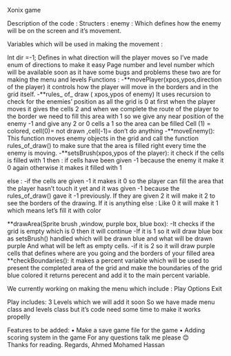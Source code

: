 Xonix game


Description of the code : 
Structers : enemy : 
Which defines how the enemy will be on the screen and it’s movement.

Variables which will be used in making the movement : 

Int dir =-1; 
Defines in what direction will the player moves  so I’ve made enum of directions to make it easy 
Page number and level number which will be available soon as it have some bugs and problems these two are for making the menu and levels
Functions : 
-**movePlayer(xpos,ypos,direction of the player)
it controls how the player will move in the borders and in the grid itself.
-**rules_ of_ draw ( xpos,ypos of enemy)
It uses recursion to check for the enemies’ position as all the grid is 0 at first when the player moves it gives the cells 2  and  when we complete the route of the player to the border we need to fill this area with 1 so we give any near position of the enemy -1 and give any 2 or 0 cells a 1 so the area can be filled 
Cell (1) = colored, cell(0)= not drawn ,cell(-1)= don’t do anything
-**moveEnemy():
This function moves enemy objects in the grid and  call the function rules_of_draw() to make sure that the area is filled right every time the enemy is moving.
-**setsBrush(xpos,ypos of the player):
it check if the cells is filled with 1 then : 
if cells have been given -1 because the enemy it make it 0 again 
otherwise it makes it filled with 1 

else : 
-if the cells are given -1 it makes it 0 so the player can fill the area that the player hasn’t touch it yet  and it was given -1 because the rules_of_draw() gave it -1 previously.
If they are given 2 it will make it 2 to see the borders of the drawing.
If it is anything else : 
Like 0 it will make it 1 which means let’s fill it with color

**drawArea(Sprite  brush ,window, purple box, blue box):
-It checks if the grid is empty which is 0 then it will continue 
-If it is 1 so it will draw blue box as   setsBrush() handled which will be drawn blue and what will be drawn purple
And what will be left as empty cells.
-if it is 2 so it will draw purple cells that defines where are you going and the borders of your filled area
**checkBoundaries():
it makes a percent variable which will be used to present the completed area of the grid and make the boundaries of the grid blue colored
it returns perecent and add it to the  main percent variable.

We currently working on making the menu which include : 
Play 
Options 
Exit 

Play includes:
3 Levels which we will add it soon
So we have made menu class and levels class but it’s code need some time to make it works propelly

Features to be added: 
•	Make a save game file for the game 
•	Adding scoring system in the game 
For any questions talk me please 😊  
Thanks for reading.
	Regards,
Ahmed Mohamed Hassan
